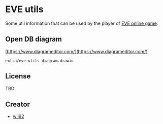 # EVE utils

Some util information that can be used by the player of [EVE online game](https://www.eveonline.com/).

## Open DB diagram

[https://www.diagrameditor.com/](https://www.diagrameditor.com/)

```extra/eve-utils-diagram.drawio```

## License

TBD

## Creator

- [wil92](https://github.com/wil92)
